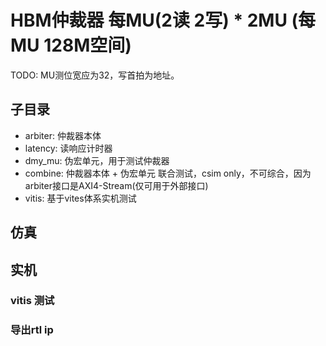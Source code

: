 # HBM仲裁器 每MU(2读 2写) * 2MU (每MU 128M空间)

TODO: MU测位宽应为32，写首拍为地址。

## 子目录

* arbiter: 仲裁器本体
* latency: 读响应计时器
* dmy_mu: 伪宏单元，用于测试仲裁器
* combine: 仲裁器本体 + 伪宏单元 联合测试，csim only，不可综合，因为arbiter接口是AXI4-Stream(仅可用于外部接口)
* vitis: 基于vites体系实机测试

## 仿真

## 实机

### vitis 测试

### 导出rtl ip
